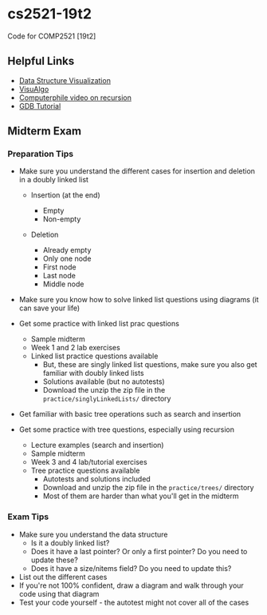 # cs2521-19t2
Code for COMP2521 [19t2]

## Helpful Links
- [Data Structure Visualization](https://www.cs.usfca.edu/~galles/visualization/Algorithms.html)
- [VisuAlgo](https://visualgo.net/en)
- [Computerphile video on recursion](https://www.youtube.com/watch?v=Mv9NEXX1VHc)
- [GDB Tutorial](https://www.youtube.com/watch?v=bWH-nL7v5F4)

## Midterm Exam

### Preparation Tips
- Make sure you understand the different cases for insertion and deletion in a doubly linked list
  - Insertion (at the end)
    - Empty
    - Non-empty

  - Deletion
    - Already empty
    - Only one node
    - First node
    - Last node
    - Middle node

- Make sure you know how to solve linked list questions using diagrams (it can save your life)

- Get some practice with linked list prac questions
  - Sample midterm
  - Week 1 and 2 lab exercises
  - Linked list practice questions available
    - But, these are singly linked list questions, make sure you also get familiar with doubly linked lists
	- Solutions available (but no autotests)
	- Download the unzip the zip file in the `practice/singlyLinkedLists/` directory

- Get familiar with basic tree operations such as search and insertion
- Get some practice with tree questions, especially using recursion
  - Lecture examples (search and insertion)
  - Sample midterm
  - Week 3 and 4 lab/tutorial exercises
  - Tree practice questions available
    - Autotests and solutions included
	- Download and unzip the zip file in the `practice/trees/` directory
    - Most of them are harder than what you'll get in the midterm

### Exam Tips
- Make sure you understand the data structure
  - Is it a doubly linked list?
  - Does it have a last pointer? Or only a first pointer? Do you need to update these?
  - Does it have a size/nitems field? Do you need to update this?
- List out the different cases
- If you're not 100% confident, draw a diagram and walk through your code using that diagram
- Test your code yourself - the autotest might not cover all of the cases